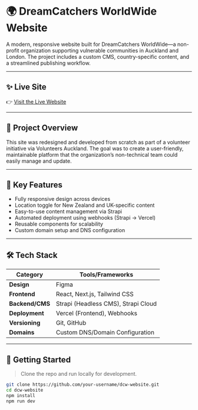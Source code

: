 # 🌍 DreamCatchers WorldWide Website

A modern, responsive website built for DreamCatchers WorldWide—a non-profit organization supporting vulnerable communities in Auckland and London. The project includes a custom CMS, country-specific content, and a streamlined publishing workflow.

---

## ✨ Live Site

👉 [Visit the Live Website]([https://your-custom-domain.com](https://www.dreamcatchersww.com/))

---

## 📌 Project Overview

This site was redesigned and developed from scratch as part of a volunteer initiative via Volunteers Auckland. The goal was to create a user-friendly, maintainable platform that the organization’s non-technical team could easily manage and update.

---

## 🧠 Key Features

- Fully responsive design across devices
- Location toggle for New Zealand and UK-specific content
- Easy-to-use content management via Strapi
- Automated deployment using webhooks (Strapi → Vercel)
- Reusable components for scalability
- Custom domain setup and DNS configuration

---

## 🛠️ Tech Stack

| Category        | Tools/Frameworks                         |
|----------------|------------------------------------------|
| **Design**      | Figma                                   |
| **Frontend**    | React, Next.js, Tailwind CSS            |
| **Backend/CMS** | Strapi (Headless CMS), Strapi Cloud     |
| **Deployment**  | Vercel (Frontend), Webhooks             |
| **Versioning**  | Git, GitHub                             |
| **Domains**     | Custom DNS/Domain Configuration         |

---

## 🚀 Getting Started

> Clone the repo and run locally for development.

```bash
git clone https://github.com/your-username/dcw-website.git
cd dcw-website
npm install
npm run dev
